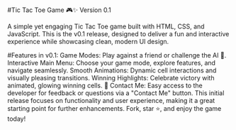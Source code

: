 #Tic Tac Toe Game 🎮✨
Version 0.1

A simple yet engaging Tic Tac Toe game built with HTML, CSS, and JavaScript. This is the v0.1 release, designed to deliver a fun and interactive experience while showcasing clean, modern UI design.

#Features in v0.1:
Game Modes: Play against a friend or challenge the AI 🤖.
Interactive Main Menu: Choose your game mode, explore features, and navigate seamlessly.
Smooth Animations: Dynamic cell interactions and visually pleasing transitions.
Winning Highlights: Celebrate victory with animated, glowing winning cells. 🎉
Contact Me: Easy access to the developer for feedback or questions via a "Contact Me" button.
This initial release focuses on functionality and user experience, making it a great starting point for further enhancements. Fork, star ⭐, and enjoy the game today!
